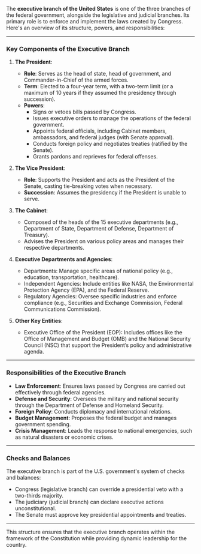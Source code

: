 The **executive branch of the United States** is one of the three branches of the federal government, alongside the legislative and judicial branches. Its primary role is to enforce and implement the laws created by Congress. Here's an overview of its structure, powers, and responsibilities:

---

### **Key Components of the Executive Branch**
1. **The President**:
   - **Role**: Serves as the head of state, head of government, and Commander-in-Chief of the armed forces.
   - **Term**: Elected to a four-year term, with a two-term limit (or a maximum of 10 years if they assumed the presidency through succession).
   - **Powers**:
     - Signs or vetoes bills passed by Congress.
     - Issues executive orders to manage the operations of the federal government.
     - Appoints federal officials, including Cabinet members, ambassadors, and federal judges (with Senate approval).
     - Conducts foreign policy and negotiates treaties (ratified by the Senate).
     - Grants pardons and reprieves for federal offenses.

2. **The Vice President**:
   - **Role**: Supports the President and acts as the President of the Senate, casting tie-breaking votes when necessary.
   - **Succession**: Assumes the presidency if the President is unable to serve.

3. **The Cabinet**:
   - Composed of the heads of the 15 executive departments (e.g., Department of State, Department of Defense, Department of Treasury).
   - Advises the President on various policy areas and manages their respective departments.

4. **Executive Departments and Agencies**:
   - Departments: Manage specific areas of national policy (e.g., education, transportation, healthcare).
   - Independent Agencies: Include entities like NASA, the Environmental Protection Agency (EPA), and the Federal Reserve.
   - Regulatory Agencies: Oversee specific industries and enforce compliance (e.g., Securities and Exchange Commission, Federal Communications Commission).

5. **Other Key Entities**:
   - Executive Office of the President (EOP): Includes offices like the Office of Management and Budget (OMB) and the National Security Council (NSC) that support the President’s policy and administrative agenda.

---

### **Responsibilities of the Executive Branch**
- **Law Enforcement**: Ensures laws passed by Congress are carried out effectively through federal agencies.
- **Defense and Security**: Oversees the military and national security through the Department of Defense and Homeland Security.
- **Foreign Policy**: Conducts diplomacy and international relations.
- **Budget Management**: Proposes the federal budget and manages government spending.
- **Crisis Management**: Leads the response to national emergencies, such as natural disasters or economic crises.

---

### **Checks and Balances**
The executive branch is part of the U.S. government's system of checks and balances:
- Congress (legislative branch) can override a presidential veto with a two-thirds majority.
- The judiciary (judicial branch) can declare executive actions unconstitutional.
- The Senate must approve key presidential appointments and treaties.

---

This structure ensures that the executive branch operates within the framework of the Constitution while providing dynamic leadership for the country.